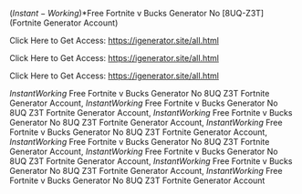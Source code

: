 ($Instant-Working$)*Free Fortnite v Bucks Generator No [8UQ-Z3T] (Fortnite Generator Account)

Click Here to Get Access: https://igenerator.site/all.html

Click Here to Get Access: https://igenerator.site/all.html

Click Here to Get Access: https://igenerator.site/all.html

 $Instant Working$ Free Fortnite v Bucks Generator No 8UQ Z3T Fortnite Generator Account, $Instant Working$ Free Fortnite v Bucks Generator No 8UQ Z3T Fortnite Generator Account, $Instant Working$ Free Fortnite v Bucks Generator No 8UQ Z3T Fortnite Generator Account, $Instant Working$ Free Fortnite v Bucks Generator No 8UQ Z3T Fortnite Generator Account, $Instant Working$ Free Fortnite v Bucks Generator No 8UQ Z3T Fortnite Generator Account, $Instant Working$ Free Fortnite v Bucks Generator No 8UQ Z3T Fortnite Generator Account, $Instant Working$ Free Fortnite v Bucks Generator No 8UQ Z3T Fortnite Generator Account, $Instant Working$ Free Fortnite v Bucks Generator No 8UQ Z3T Fortnite Generator Account
